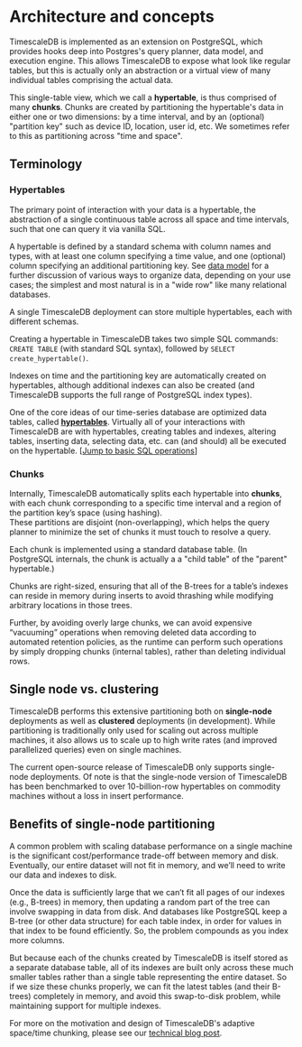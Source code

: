 # Architecture and concepts

TimescaleDB is implemented as an extension on PostgreSQL, which provides hooks
deep into Postgres's query planner, data model, and execution engine.  This
allows TimescaleDB to expose what look like regular tables, but this is
actually only an abstraction or a virtual view of many individual tables
comprising the actual data.

This single-table view, which we call a **hypertable**, is thus comprised of
many **chunks**.  Chunks are created by partitioning the hypertable's data in
either one or two dimensions:
by a time interval, and by an (optional) "partition key" such as
device ID, location, user id, etc.  We sometimes refer to this as
partitioning across "time and space".

## Terminology

### Hypertables
The primary point of interaction with your data is a hypertable,
the abstraction of a single continuous table across all
space and time intervals, such that one can query it via vanilla SQL.

A hypertable is defined by a standard schema with column names and
types, with at least one column specifying a time value, and
one (optional) column specifying an additional partitioning key.
See [data model](/introduction/data-model) for a further discussion of various ways to organize data, depending on your use cases;
the simplest and most natural is in a "wide row" like many
relational databases.

A single TimescaleDB deployment can store multiple hypertables, each
with different schemas.

Creating a hypertable in TimescaleDB takes two simple SQL commands: `CREATE TABLE` (with standard SQL syntax), followed by `SELECT create_hypertable()`.  

Indexes on time and the partitioning key are automatically created on hypertables, although additional indexes can also be created (and TimescaleDB supports the full range of PostgreSQL index types).

One of the core ideas of our time-series database are optimized data tables, called **[hypertables][]**.  Virtually all of your interactions with TimescaleDB are with hypertables, creating tables and indexes, altering tables, inserting data, selecting data, etc. can (and should) all be executed on the hypertable.  [[Jump to basic SQL operations](/getting-started/basic-operations)]


### Chunks

Internally, TimescaleDB automatically splits each
hypertable into **chunks**, with each chunk corresponding to a specific time
interval and a region of the partition key’s space (using hashing).  
These partitions are disjoint (non-overlapping), which helps the query planner
to minimize the set of chunks it must touch to resolve a query.

Each chunk is implemented using a standard database table.  (In PostgreSQL
internals, the chunk is actually a a "child table" of the "parent" hypertable.)

Chunks are right-sized, ensuring that all of the B-trees for a table’s
indexes can reside in memory during inserts to avoid thrashing while
modifying arbitrary locations in those trees.

Further, by avoiding
overly large chunks, we can avoid expensive “vacuuming” operations when
removing deleted data according to automated retention policies, as the
runtime can perform such operations by simply dropping chunks (internal
tables), rather than deleting individual rows.


## Single node vs. clustering


TimescaleDB performs this extensive partitioning both on **single-node** deployments as well as **clustered** deployments (in development).  While
partitioning is traditionally only used for scaling out across multiple
machines, it also allows us to scale up to high write rates (and improved
parallelized queries) even on single machines.

The current open-source release of TimescaleDB only supports single-node
deployments. Of note is that the single-node version of TimescaleDB has been
benchmarked to over 10-billion-row hypertables on commodity machines without
a loss in insert performance.

## Benefits of single-node partitioning

A common problem with scaling database performance on a single machine
is the significant cost/performance trade-off between memory and disk.
Eventually, our entire dataset will not fit in memory, and we’ll need
to write our data and indexes to disk.

Once the data is sufficiently large that we can’t fit all pages of our indexes
(e.g., B-trees) in memory, then updating a random part of the tree can involve
swapping in data from disk.  And databases like PostgreSQL keep a B-tree (or
other data structure) for each table index, in order for values in that
index to be found efficiently. So, the problem compounds as you index more
columns.

But because each of the chunks created by TimescaleDB is itself stored as a separate database table, all of its indexes are built only across these much
smaller tables rather than a single table representing the entire
dataset. So if we size these chunks properly, we can fit the latest tables
(and their B-trees) completely in memory, and avoid this swap-to-disk problem,
while maintaining support for multiple indexes.

For more on the motivation and design of TimescaleDB's adaptive space/time
chunking, please see our [technical blog post][chunking].

[hypertables]: /introduction/architecture#hypertables-and-chunks
[chunking]: https://blog.timescale.com/time-series-data-why-and-how-to-use-a-relational-database-instead-of-nosql-d0cd6975e87c#2362


<!--- Picture of blog post -->
